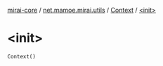 [mirai-core](../../index.md) / [net.mamoe.mirai.utils](../index.md) / [Context](index.md) / [&lt;init&gt;](./-init-.md)

# &lt;init&gt;

`Context()`